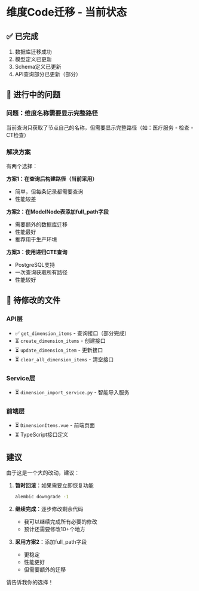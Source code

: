 # 维度Code迁移 - 当前状态

## ✅ 已完成

1. 数据库迁移成功
2. 模型定义已更新
3. Schema定义已更新
4. API查询部分已更新（部分）

## 🔄 进行中的问题

### 问题：维度名称需要显示完整路径

当前查询只获取了节点自己的名称，但需要显示完整路径（如：医疗服务 - 检查 - CT检查）

### 解决方案

有两个选择：

**方案1：在查询后构建路径（当前采用）**
- 简单，但每条记录都需要查询
- 性能较差

**方案2：在ModelNode表添加full_path字段**
- 需要额外的数据库迁移
- 性能最好
- 推荐用于生产环境

**方案3：使用递归CTE查询**
- PostgreSQL支持
- 一次查询获取所有路径
- 性能较好

## 🚧 待修改的文件

### API层
- ✅ `get_dimension_items` - 查询接口（部分完成）
- ⏳ `create_dimension_items` - 创建接口
- ⏳ `update_dimension_item` - 更新接口
- ⏳ `clear_all_dimension_items` - 清空接口

### Service层
- ⏳ `dimension_import_service.py` - 智能导入服务

### 前端层
- ⏳ `DimensionItems.vue` - 前端页面
- ⏳ TypeScript接口定义

## 建议

由于这是一个大的改动，建议：

1. **暂时回滚**：如果需要立即恢复功能
   ```bash
   alembic downgrade -1
   ```

2. **继续完成**：逐步修改剩余代码
   - 我可以继续完成所有必要的修改
   - 预计还需要修改10+个地方

3. **采用方案2**：添加full_path字段
   - 更稳定
   - 性能更好
   - 但需要额外的迁移

请告诉我你的选择！
